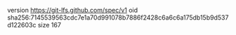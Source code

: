 version https://git-lfs.github.com/spec/v1
oid sha256:7145539563cdc7e1a70d991078b7886f2428c6a6c6a175db15b9d537d122603c
size 167
